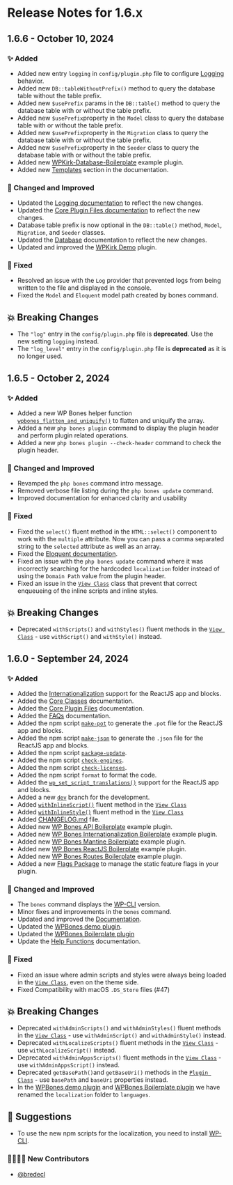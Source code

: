 # Release Notes for 1.6.x

## 1.6.6 - October 10, 2024

### ✨ Added

- Added new entry `logging` in `config/plugin.php` file to configure [Logging](https://wpbones.com/docs/CoreConcepts/logging) behavior.
- Added new `DB::tableWithoutPrefix()` method to query the database table without the table prefix.
- Added new `$usePrefix` params in the `DB::table()` method to query the database table with or without the table prefix.
- Added new `$usePrefix`property in the `Model` class to query the database table with or without the table prefix.
- Added new `$usePrefix`property in the `Migration` class to query the database table with or without the table prefix.
- Added new `$usePrefix`property in the `Seeder` class to query the database table with or without the table prefix.
- Added new [WPKirk-Database-Boilerplate](https://github.com/wpbones/WPKirk-Database-Boilerplate) example plugin.
- Added new [Templates]() section in the documentation.

### 💎 Changed and Improved

- Updated the [Logging documentation](https://wpbones.com/docs/CoreConcepts/logging) to reflect the new changes.
- Updated the [Core Plugin Files documentation](https://wpbones.com/docs/CorePluginFiles/config/config-plugin) to reflect the new changes.
- Database table prefix is now optional in the `DB::table()` method, `Model`, `Migration`, and `Seeder` classes.
- Updated the [Database](https://wpbones.com/docs/DatabaseORM/eloquent-orm) documentation to reflect the new changes.
- Updated and improved the [WPKirk Demo]() plugin.

### 🐛 Fixed

- Resolved an issue with the `Log` provider that prevented logs from being written to the file and displayed in the console.
- Fixed the `Model` and `Eloquent` model path created by bones command.

## 💥 Breaking Changes

- The `"log"` entry in the `config/plugin.php` file is **deprecated**. Use the new setting `logging` instead.
- The `"log_level"` entry in the `config/plugin.php` file is **deprecated** as it is no longer used.

## 1.6.5 - October 2, 2024

### ✨ Added

- Added a new WP Bones helper function [`wpbones_flatten_and_uniquify()`](https://wpbones.com/docs/helpers#wpbones_checked) to flatten and uniquify the array.
- Added a new `php bones plugin` command to display the plugin header and perform plugin related operations.
- Added a new `php bones plugin --check-header` command to check the plugin header.

### 💎 Changed and Improved

- Revamped the `php bones` command intro message.
- Removed verbose file listing during the `php bones update` command.
- Improved documentation for enhanced clarity and usability

### 🐛 Fixed

- Fixed the `select()` fluent method in the `HTML::select()` component to work with the `multiple` attribute. Now you can pass a comma separated string to the `selected` attribute as well as an array.
- Fixed the [Eloquent documentation](https://wpbones.com/docs/DatabaseORM/eloquent-orm#install-eloquent-orm-out-of-the-box).
- Fixed an issue with the `php bones update` command where it was incorrectly searching for the hardcoded `localization` folder instead of using the `Domain Path` value from the plugin header.
- Fixed an issue in the [`View Class`](https://wpbones.com/docs/CoreClasses/view) class that prevent that correct enqueueing of the inline scripts and inline styles.

## 💥 Breaking Changes

- Deprecated `withScripts()` and `withStyles()` fluent methods in the [`View Class`](https://wpbones.com/docs/CoreClasses/view) - use `withScript()` and `withStyle()` instead.

## 1.6.0 - September 24, 2024

### ✨ Added

- Added the [Internationalization](https://wpbones.com/docs/Internationalization/overview) support for the ReactJS app and blocks.
- Added the [Core Classes](https://wpbones.com/docs/CoreClasses/overview) documentation.
- Added the [Core Plugin Files](https://wpbones.com/docs/CorePluginFiles/overview) documentation.
- Added the [FAQs](https://wpbones.com/docs/faqs) documentation.
- Added the npm script [`make-pot`](https://developer.wordpress.org/cli/commands/i18n/make-pot/) to generate the `.pot` file for the ReactJS app and blocks.
- Added the npm script [`make-json`](https://developer.wordpress.org/cli/commands/i18n/make-json/) to generate the `.json` file for the ReactJS app and blocks.
- Added the npm script [`package-update`](https://developer.wordpress.org/block-editor/reference-guides/packages/packages-scripts/#packages-update).
- Added the npm script [`check-engines`](https://developer.wordpress.org/block-editor/reference-guides/packages/packages-scripts/#check-engines).
- Added the npm script [`check-licenses`](https://developer.wordpress.org/block-editor/reference-guides/packages/packages-scripts/#check-licenses).
- Added the npm script `format` to format the code.
- Added the [`wp_set_script_translations()`](https://developer.wordpress.org/reference/functions/wp_set_script_translations/) support for the ReactJS app and blocks.
- Added a new [`dev`](https://github.com/wpbones/WPBones/tree/dev) branch for the development.
- Added [`withInlineScript()`](https://wpbones.com/docs/CoreClasses/view#withinlinescript) fluent method in the [`View Class`](https://wpbones.com/docs/CoreClasses/view)
- Added [`withInlineStyle()`](https://wpbones.com/docs/CoreClasses/view#withinlinestyle) fluent method in the [`View Class`](https://wpbones.com/docs/CoreClasses/view)
- Added [CHANGELOG.md](https://github.com/wpbones/WPBones/blob/master/CHANGELOG.md) file.
- Added new [WP Bones API Boilerplate](https://github.com/wpbones/WPKirk-API-Boilerplate) example plugin.
- Added new [WP Bones Internationalization Boilerplate](https://github.com/wpbones/WPKirk-Internationalization-Boilerplate) example plugin.
- Added new [WP Bones Mantine Boilerplate](https://github.com/wpbones/WPKirk-Mantine-Boilerplate) example plugin.
- Added new [WP Bones ReactJS Boilerplate](https://github.com/wpbones/WPKirk-ReactJS-Boilerplate) example plugin.
- Added new [WP Bones Routes Boilerplate](https://github.com/wpbones/WPKirk-Routes-Boilerplate) example plugin.
- Added a new [Flags Package](https://wpbones.com/docs/Packages/flags) to manage the static feature flags in your plugin.

### 💎 Changed and Improved

- The `bones` command displays the [WP-CLI](https://make.wordpress.org/cli/handbook/guides/installing/) version.
- Minor fixes and improvements in the `bones` command.
- Updated and improved the [Documentation](https://wpbones.com/docs).
- Updated the [WPBones demo plugin](https://github.com/wpbones/WPKirk).
- Updated the [WPBones Boilerplate plugin](https://github.com/wpbones/WPKirk-Boilerplate)
- Update the [Help Functions](https://wpbones.com/docs/helpers) documentation.

### 🐛 Fixed

- Fixed an issue where admin scripts and styles were always being loaded in the [`View Class`](https://wpbones.com/docs/CoreClasses/view), even on the theme side.
- Fixed Compatibility with macOS `.DS_Store` files (#47)

## 💥 Breaking Changes

- Deprecated `withAdminScripts()` and `withAdminStyles()` fluent methods in the [`View Class`](https://wpbones.com/docs/CoreClasses/view) - use `withAdminScript()` and `withAdminStyle()` instead.
- Deprecated `withLocalizeScripts()` fluent methods in the [`View Class`](https://wpbones.com/docs/CoreClasses/view) - use `withLocalizeScript()` instead.
- Deprecated `withAdminAppsScripts()` fluent methods in the [`View Class`](https://wpbones.com/docs/CoreClasses/view) - use `withAdminAppsScript()` instead.
- Deprecated `getBasePath()`and `getBaseUri()` methods in the [`Plugin Class`](https://wpbones.com/docs/CoreClasses/plugin) - use `basePath` and `baseUri` properties instead.
- In the [WPBones demo plugin](https://github.com/wpbones/WPKirk) and [WPBones Boilerplate plugin](https://github.com/wpbones/WPKirk-Boilerplate) we have renamed the `localization` folder to `languages`.

## 🤝 Suggestions

- To use the new npm scripts for the localization, you need to install [WP-CLI](https://make.wordpress.org/cli/handbook/guides/installing/).

### 🧑‍💻👩‍💻 New Contributors

- [@bredecl](https://github.com/bredecl)

